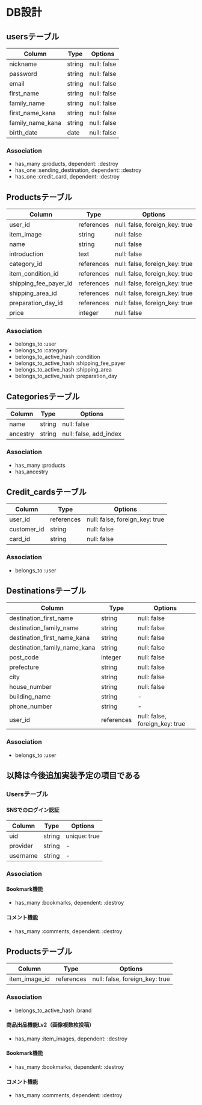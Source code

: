 # DB設計
## usersテーブル
|Column|Type|Options|
|------|----|-------|
|nickname|string|null: false|
|password|string|null: false|
|email|string|null: false|unique: true|
|first_name|string|null: false|
|family_name|string|null: false|
|first_name_kana|string|null: false|
|family_name_kana|string|null: false|
|birth_date|date|null: false|

### Association
- has_many :products, dependent: :destroy
- has_one :sending_destination, dependent: :destroy
- has_one :credit_card, dependent: :destroy

## Productsテーブル
|Column|Type|Options|
|------|----|-------|
|user_id|references|null: false, foreign_key: true|
|item_image|string|null: false|
|name|string|null: false|
|introduction|text|null: false|
category_id|references|null: false, foreign_key: true|
|item_condition_id|references|null: false, foreign_key: true|
|shipping_fee_payer_id|references|null: false, foreign_key: true|
|shipping_area_id|references|null: false, foreign_key: true|
|preparation_day_id|references|null: false, foreign_key: true|
|price|integer|null: false|

### Association
- belongs_to :user
- belongs_to :category
- belongs_to_active_hash :condition
- belongs_to_active_hash :shipping_fee_payer
- belongs_to_active_hash :shipping_area
- belongs_to_active_hash :preparation_day

## Categoriesテーブル
|Column|Type|Options|
|------|----|-------|
|name|string|null: false|
|ancestry|string|null: false, add_index|

### Association
- has_many :products
- has_ancestry

## Credit_cardsテーブル
|Column|Type|Options|
|------|----|-------|
|user_id|references|null: false, foreign_key: true|
|customer_id|string|null: false|
|card_id|string|null: false|

### Association
- belongs_to :user

## Destinationsテーブル
|Column|Type|Options|
|------|----|-------|
|destination_first_name|string|null: false|
|destination_family_name|string|null: false|
|destination_first_name_kana|string|null: false|
|destination_family_name_kana|string|null: false|
|post_code|integer|null: false|
|prefecture|string|null: false|
|city|string|null: false|
|house_number|string|null: false|
|building_name|string|-|
|phone_number|string|-|
|user_id|references|null: false, foreign_key: true|

### Association
- belongs_to :user


## 以降は今後追加実装予定の項目である
### Usersテーブル
#### SNSでのログイン認証
|Column|Type|Options|
|------|----|-------|
|uid|string|unique: true|
|provider|string|-|
|username|string|-|

### Association
#### Bookmark機能
- has_many :bookmarks, dependent: :destroy
#### コメント機能
- has_many :comments, dependent: :destroy

## Productsテーブル
|Column|Type|Options|
|------|----|-------|
|item_image_id|references|null: false, foreign_key: true|
### Association
- belongs_to_active_hash :brand
#### 商品出品機能Lv2（画像複数枚投稿）
- has_many :item_images, dependent: :destroy
#### Bookmark機能
- has_many :bookmarks, dependent: :destroy
#### コメント機能
- has_many :comments, dependent: :destroy